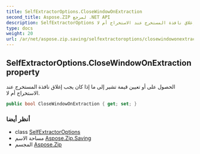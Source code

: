 ```yaml
---
title: SelfExtractorOptions.CloseWindowOnExtraction
second_title: Aspose.ZIP لمرجع .NET API
description: SelfExtractorOptions ملكية. الحصول على أو تعيين قيمة تشير إلى ما إذا كان يجب إغلاق نافذة المستخرج عند الاستخراج أم لا.
type: docs
weight: 20
url: /ar/net/aspose.zip.saving/selfextractoroptions/closewindowonextraction/
---
```

## SelfExtractorOptions.CloseWindowOnExtraction property

الحصول على أو تعيين قيمة تشير إلى ما إذا كان يجب إغلاق نافذة المستخرج عند الاستخراج أم لا.

```csharp
public bool CloseWindowOnExtraction { get; set; }
```

### أنظر أيضا

* class [SelfExtractorOptions](../)
* مساحة الاسم [Aspose.Zip.Saving](../../selfextractoroptions/)
* المجسم [Aspose.Zip](../../../)


